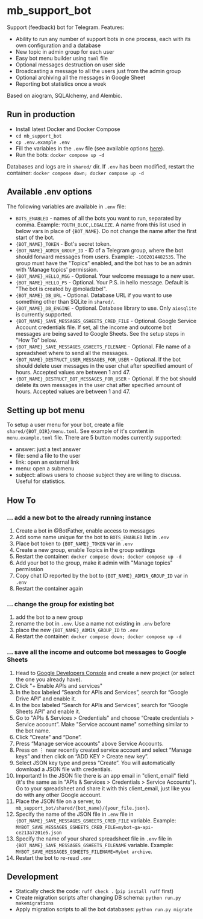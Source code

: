 # mb_support_bot

Support (feedback) bot for Telegram. Features:
- Ability to run any number of support bots in one process, each with its own configuration and a database
- New topic in admin group for each user
- Easy bot menu builder using `toml` file
- Optional messages destruction on user side
- Broadcasting a message to all the users just from the admin group
- Optional archiving all the messages in Google Sheet
- Reporting bot statistics once a week

Based on aiogram, SQLAlchemy, and Alembic.

## Run in production

- Install latest Docker and Docker Compose
- `cd mb_support_bot`
- `cp .env.example .env`
- Fill the variables in the `.env` file (see available options [here](#available-env-options)).
- Run the bots: `docker compose up -d`

Databases and logs are in `shared/` dir.
If `.env` has been modified, restart the container: `docker compose down; docker compose up -d`

## Available .env options

The following variables are available in `.env` file:
- `BOTS_ENABLED` - names of all the bots you want to run, separated by comma. Example: `YOUTH_BLOC,LEGALIZE`. A name from this list used in below vars in place of `{BOT_NAME}`. Do not change the name after the first start of the bot.
- `{BOT_NAME}_TOKEN` - Bot's secret token.
- `{BOT_NAME}_ADMIN_GROUP_ID` - ID of a Telegram group, where the bot should forward messages from users. Example: `-1002014482535`. The group must have the "Topics" enabled, and the bot has to be an admin with 'Manage topics' permission.
- `{BOT_NAME}_HELLO_MSG` - Optional. Your welcome message to a new user.
- `{BOT_NAME}_HELLO_PS` - Optional. Your P.S. in hello message. Default is "The bot is created by @moladzbel".
- `{BOT_NAME}_DB_URL` - Optional. Database URL if you want to use something other than SQLite in `shared/`.
- `{BOT_NAME}_DB_ENGINE` - Optional. Database library to use. Only `aiosqlite` is currently supported.
- `{BOT_NAME}_SAVE_MESSAGES_GSHEETS_CRED_FILE` - Optional. Google Service Account credentials file. If set, all the income and outcome bot messages are being saved to Google Sheets. See the setup steps in "How To" below.
- `{BOT_NAME}_SAVE_MESSAGES_GSHEETS_FILENAME` - Optional. File name of a spreadsheet where to send all the messages.
- `{BOT_NAME}_DESTRUCT_USER_MESSAGES_FOR_USER` - Optional. If the bot should delete user messages in the user chat after specified amount of hours. Accepted values are between 1 and 47.
- `{BOT_NAME}_DESTRUCT_BOT_MESSAGES_FOR_USER` - Optional. If the bot should delete its own messages in the user chat after specified amount of hours. Accepted values are between 1 and 47.

## Setting up bot menu

To setup a user menu for your bot, create a file `shared/{BOT_DIR}/menu.toml`. See example of it's content in `menu.example.toml` file. There are 5 button modes currently supported:
- answer: just a text answer
- file: send a file to the user
- link: open an external link
- menu: open a submenu
- subject: allows users to choose subject they are willing to discuss. Useful for statistics.

## How To

### ... add a new bot to the already running instance

1. Create a bot in @BotFather, enable access to messages
1. Add some name unique for the bot to `BOTS_ENABLED` list in `.env`
1. Place bot token to `{BOT_NAME}_TOKEN` var in `.env`
1. Create a new group, enable Topics in the group settings
1. Restart the container: `docker compose down; docker compose up -d`
1. Add your bot to the group, make it admin with "Manage topics" permission
1. Copy chat ID reported by the bot to `{BOT_NAME}_ADMIN_GROUP_ID` var in `.env`
1. Restart the container again

### ... change the group for existing bot

1. add the bot to a new group
1. rename the bot in `.env`. Use a name not existing in `.env` before
1. place the new `{BOT_NAME}_ADMIN_GROUP_ID` to `.env`
1. Restart the container: `docker compose down; docker compose up -d`

### ... save all the income and outcome bot messages to Google Sheets

1. Head to [Google Developers Console](https://console.developers.google.com/) and create a new project (or select the one you already have).
1. Click "+ Enable APIs and services"
1. In the box labeled “Search for APIs and Services”, search for “Google Drive API” and enable it.
1. In the box labeled “Search for APIs and Services”, search for “Google Sheets API” and enable it.
1. Go to "APIs & Services > Credentials" and choose “Create credentials > Service account”. Make "Service account name" something similar to the bot name.
1. Click “Create” and “Done”.
1. Press “Manage service accounts” above Service Accounts.
1. Press on ⋮ near recently created service account and select “Manage keys” and then click on “ADD KEY > Create new key”.
1. Select JSON key type and press “Create”. You will automatically download a JSON file with credentials.
1. Important! In the JSON file there is an app email in "client_email" field (it's the same as in "APIs & Services > Credentials > Service Accounts"). Go to your spreadsheet and share it with this client_email, just like you do with any other Google account.
1. Place the JSON file on a server, to `mb_support_bot/shared/{bot_name}/{your_file.json}`.
1. Specify the name of the JSON file in `.env` file in `{BOT_NAME}_SAVE_MESSAGES_GSHEETS_CRED_FILE` variable. Example: `MYBOT_SAVE_MESSAGES_GSHEETS_CRED_FILE=mybot-ga-api-ce213a7201e5.json`
1. Specify the name of your shared spreadsheet file in `.env` file in `{BOT_NAME}_SAVE_MESSAGES_GSHEETS_FILENAME` variable. Example: `MYBOT_SAVE_MESSAGES_GSHEETS_FILENAME=Mybot archive`.
1. Restart the bot to re-read `.env`

## Development

- Statically check the code: `ruff check .` (`pip install ruff` first)
- Create migration scripts after changing DB schema: `python run.py makemigrations`
- Apply migration scripts to all the bot databases: `python run.py migrate`
